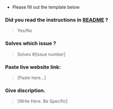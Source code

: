 * Please fill out the template below

### Did you read the instructions in [README](../README.md) ?

>Yes/No
### Solves which issue ?

>Solves #[issue number]
### Paste live website link:

>[Paste here...]
### Give discription.

>[Write Here. Be Specific]

